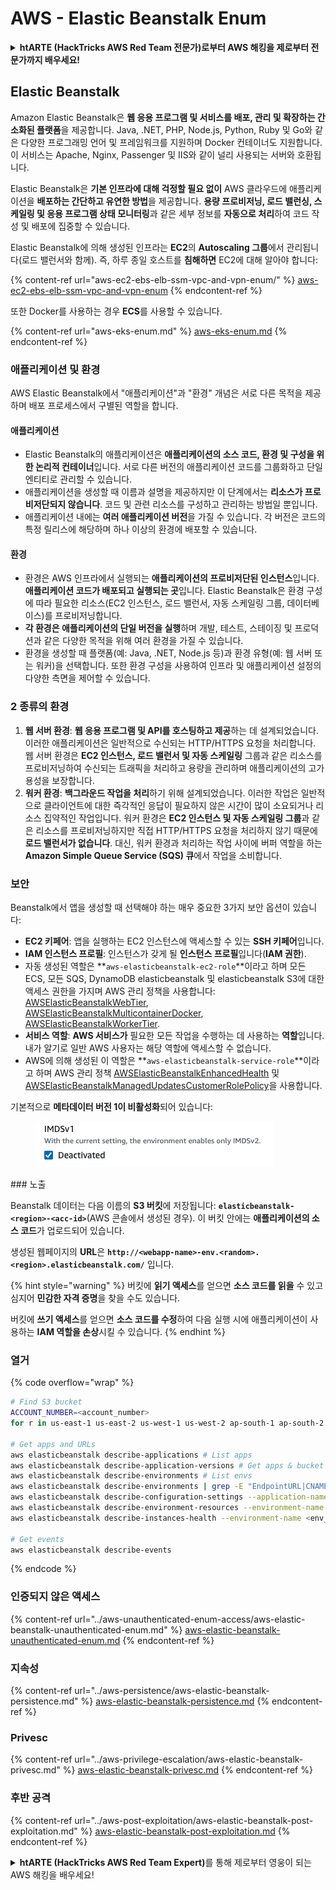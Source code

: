 # AWS - Elastic Beanstalk Enum

<details>

<summary><strong>htARTE (HackTricks AWS Red Team 전문가)로부터 AWS 해킹을 제로부터 전문가까지 배우세요!</strong></summary>

HackTricks를 지원하는 다른 방법:

* **회사를 HackTricks에서 광고하거나 HackTricks를 PDF로 다운로드**하려면 [**구독 요금제**](https://github.com/sponsors/carlospolop)를 확인하세요!
* [**공식 PEASS & HackTricks 스왜그**](https://peass.creator-spring.com)를 구입하세요
* [**The PEASS Family**](https://opensea.io/collection/the-peass-family)를 발견하세요, 당사의 독점 [**NFTs**](https://opensea.io/collection/the-peass-family) 컬렉션
* **💬 [Discord 그룹](https://discord.gg/hRep4RUj7f)** 또는 [텔레그램 그룹](https://t.me/peass)에 **가입**하거나 **트위터** 🐦 [**@hacktricks\_live**](https://twitter.com/hacktricks\_live)를 **팔로우**하세요.
* **HackTricks** 및 **HackTricks Cloud** github 저장소로 PR을 제출하여 **해킹 트릭을 공유**하세요.

</details>

## Elastic Beanstalk

Amazon Elastic Beanstalk은 **웹 응용 프로그램 및 서비스를 배포, 관리 및 확장하는 간소화된 플랫폼**을 제공합니다. Java, .NET, PHP, Node.js, Python, Ruby 및 Go와 같은 다양한 프로그래밍 언어 및 프레임워크를 지원하며 Docker 컨테이너도 지원합니다. 이 서비스는 Apache, Nginx, Passenger 및 IIS와 같이 널리 사용되는 서버와 호환됩니다.

Elastic Beanstalk은 **기본 인프라에 대해 걱정할 필요 없이** AWS 클라우드에 애플리케이션을 **배포하는 간단하고 유연한 방법**을 제공합니다. **용량 프로비저닝, 로드 밸런싱, 스케일링 및 응용 프로그램 상태 모니터링**과 같은 세부 정보를 **자동으로 처리**하여 코드 작성 및 배포에 집중할 수 있습니다.

Elastic Beanstalk에 의해 생성된 인프라는 **EC2**의 **Autoscaling 그룹**에서 관리됩니다(로드 밸런서와 함께). 즉, 하루 종일 호스트를 **침해하면** EC2에 대해 알아야 합니다:

{% content-ref url="aws-ec2-ebs-elb-ssm-vpc-and-vpn-enum/" %}
[aws-ec2-ebs-elb-ssm-vpc-and-vpn-enum](aws-ec2-ebs-elb-ssm-vpc-and-vpn-enum/)
{% endcontent-ref %}

또한 Docker를 사용하는 경우 **ECS**를 사용할 수 있습니다.

{% content-ref url="aws-eks-enum.md" %}
[aws-eks-enum.md](aws-eks-enum.md)
{% endcontent-ref %}

### 애플리케이션 및 환경

AWS Elastic Beanstalk에서 "애플리케이션"과 "환경" 개념은 서로 다른 목적을 제공하며 배포 프로세스에서 구별된 역할을 합니다.

#### 애플리케이션

* Elastic Beanstalk의 애플리케이션은 **애플리케이션의 소스 코드, 환경 및 구성을 위한 논리적 컨테이너**입니다. 서로 다른 버전의 애플리케이션 코드를 그룹화하고 단일 엔티티로 관리할 수 있습니다.
* 애플리케이션을 생성할 때 이름과 설명을 제공하지만 이 단계에서는 **리소스가 프로비저단되지 않습니다**. 코드 및 관련 리소스를 구성하고 관리하는 방법일 뿐입니다.
* 애플리케이션 내에는 **여러 애플리케이션 버전**을 가질 수 있습니다. 각 버전은 코드의 특정 릴리스에 해당하며 하나 이상의 환경에 배포할 수 있습니다.

#### 환경

* 환경은 AWS 인프라에서 실행되는 **애플리케이션의 프로비저단된 인스턴스**입니다. **애플리케이션 코드가 배포되고 실행되는 곳**입니다. Elastic Beanstalk은 환경 구성에 따라 필요한 리소스(EC2 인스턴스, 로드 밸런서, 자동 스케일링 그룹, 데이터베이스)를 프로비저닝합니다.
* **각 환경은 애플리케이션의 단일 버전을 실행**하며 개발, 테스트, 스테이징 및 프로덕션과 같은 다양한 목적을 위해 여러 환경을 가질 수 있습니다.
* 환경을 생성할 때 플랫폼(예: Java, .NET, Node.js 등)과 환경 유형(예: 웹 서버 또는 워커)을 선택합니다. 또한 환경 구성을 사용하여 인프라 및 애플리케이션 설정의 다양한 측면을 제어할 수 있습니다.

### 2 종류의 환경

1. **웹 서버 환경**: **웹 응용 프로그램 및 API를 호스팅하고 제공**하는 데 설계되었습니다. 이러한 애플리케이션은 일반적으로 수신되는 HTTP/HTTPS 요청을 처리합니다. 웹 서버 환경은 **EC2 인스턴스, 로드 밸런서 및 자동 스케일링** 그룹과 같은 리소스를 프로비저닝하여 수신되는 트래픽을 처리하고 용량을 관리하며 애플리케이션의 고가용성을 보장합니다.
2. **워커 환경**: **백그라운드 작업을 처리**하기 위해 설계되었습니다. 이러한 작업은 일반적으로 클라이언트에 대한 즉각적인 응답이 필요하지 않은 시간이 많이 소요되거나 리소스 집약적인 작업입니다. 워커 환경은 **EC2 인스턴스 및 자동 스케일링 그룹**과 같은 리소스를 프로비저닝하지만 직접 HTTP/HTTPS 요청을 처리하지 않기 때문에 **로드 밸런서가 없습니다**. 대신, 워커 환경과 처리하는 작업 사이에 버퍼 역할을 하는 **Amazon Simple Queue Service (SQS) 큐**에서 작업을 소비합니다.

### 보안

Beanstalk에서 앱을 생성할 때 선택해야 하는 매우 중요한 3가지 보안 옵션이 있습니다:

* **EC2 키페어**: 앱을 실행하는 EC2 인스턴스에 액세스할 수 있는 **SSH 키페어**입니다.
* **IAM 인스턴스 프로필**: 인스턴스가 갖게 될 **인스턴스 프로필**입니다(**IAM 권한**).
* 자동 생성된 역할은 **`aws-elasticbeanstalk-ec2-role`**이라고 하며 모든 ECS, 모든 SQS, DynamoDB elasticbeanstalk 및 elasticbeanstalk S3에 대한 액세스 권한을 가지며 AWS 관리 정책을 사용합니다: [AWSElasticBeanstalkWebTier](https://us-east-1.console.aws.amazon.com/iam/home#/policies/arn:aws:iam::aws:policy/AWSElasticBeanstalkWebTier), [AWSElasticBeanstalkMulticontainerDocker](https://us-east-1.console.aws.amazon.com/iam/home#/policies/arn:aws:iam::aws:policy/AWSElasticBeanstalkMulticontainerDocker), [AWSElasticBeanstalkWorkerTier](https://us-east-1.console.aws.amazon.com/iam/home#/policies/arn:aws:iam::aws:policy/AWSElasticBeanstalkWorkerTier).
* **서비스 역할**: **AWS 서비스가** 필요한 모든 작업을 수행하는 데 사용하는 **역할**입니다. 내가 알기로 일반 AWS 사용자는 해당 역할에 액세스할 수 없습니다.
* AWS에 의해 생성된 이 역할은 **`aws-elasticbeanstalk-service-role`**이라고 하며 AWS 관리 정책 [AWSElasticBeanstalkEnhancedHealth](https://us-east-1.console.aws.amazon.com/iam/home#/policies/arn:aws:iam::aws:policy/service-role/AWSElasticBeanstalkEnhancedHealth) 및 [AWSElasticBeanstalkManagedUpdatesCustomerRolePolicy](https://us-east-1.console.aws.amazon.com/iamv2/home?region=us-east-1#/roles/details/aws-elasticbeanstalk-service-role?section=permissions)을 사용합니다.

기본적으로 **메타데이터 버전 1이 비활성화**되어 있습니다:

<figure><img src="../../../.gitbook/assets/image (103).png" alt=""><figcaption></figcaption></figure>
### 노출

Beanstalk 데이터는 다음 이름의 **S3 버킷**에 저장됩니다: **`elasticbeanstalk-<region>-<acc-id>`**(AWS 콘솔에서 생성된 경우). 이 버킷 안에는 **애플리케이션의 소스 코드**가 업로드되어 있습니다.

생성된 웹페이지의 **URL**은 **`http://<webapp-name>-env.<random>.<region>.elasticbeanstalk.com/`** 입니다.

{% hint style="warning" %}
버킷에 **읽기 액세스**를 얻으면 **소스 코드를 읽을** 수 있고 심지어 **민감한 자격 증명**을 찾을 수도 있습니다.

버킷에 **쓰기 액세스**를 얻으면 **소스 코드를 수정**하여 다음 실행 시에 애플리케이션이 사용하는 **IAM 역할을 손상**시킬 수 있습니다.
{% endhint %}

### 열거

{% code overflow="wrap" %}
```bash
# Find S3 bucket
ACCOUNT_NUMBER=<account_number>
for r in us-east-1 us-east-2 us-west-1 us-west-2 ap-south-1 ap-south-2 ap-northeast-1 ap-northeast-2 ap-northeast-3 ap-southeast-1 ap-southeast-2 ap-southeast-3 ca-central-1 eu-central-1 eu-central-2 eu-west-1 eu-west-2 eu-west-3 eu-north-1 sa-east-1 af-south-1 ap-east-1 eu-south-1 eu-south-2 me-south-1 me-central-1; do aws s3 ls elasticbeanstalk-$r-$ACCOUNT_NUMBER 2>/dev/null && echo "Found in: elasticbeanstalk-$r-$ACCOUNT_NUMBER"; done

# Get apps and URLs
aws elasticbeanstalk describe-applications # List apps
aws elasticbeanstalk describe-application-versions # Get apps & bucket name with source code
aws elasticbeanstalk describe-environments # List envs
aws elasticbeanstalk describe-environments | grep -E "EndpointURL|CNAME"
aws elasticbeanstalk describe-configuration-settings --application-name <app_name> --environment-name <env_name>
aws elasticbeanstalk describe-environment-resources --environment-name <env_name> # Get env info such as SQS used queues
aws elasticbeanstalk describe-instances-health --environment-name <env_name> # Get the instances of an environment

# Get events
aws elasticbeanstalk describe-events
```
{% endcode %}

### 인증되지 않은 액세스

{% content-ref url="../aws-unauthenticated-enum-access/aws-elastic-beanstalk-unauthenticated-enum.md" %}
[aws-elastic-beanstalk-unauthenticated-enum.md](../aws-unauthenticated-enum-access/aws-elastic-beanstalk-unauthenticated-enum.md)
{% endcontent-ref %}

### 지속성

{% content-ref url="../aws-persistence/aws-elastic-beanstalk-persistence.md" %}
[aws-elastic-beanstalk-persistence.md](../aws-persistence/aws-elastic-beanstalk-persistence.md)
{% endcontent-ref %}

### Privesc

{% content-ref url="../aws-privilege-escalation/aws-elastic-beanstalk-privesc.md" %}
[aws-elastic-beanstalk-privesc.md](../aws-privilege-escalation/aws-elastic-beanstalk-privesc.md)
{% endcontent-ref %}

### 후반 공격

{% content-ref url="../aws-post-exploitation/aws-elastic-beanstalk-post-exploitation.md" %}
[aws-elastic-beanstalk-post-exploitation.md](../aws-post-exploitation/aws-elastic-beanstalk-post-exploitation.md)
{% endcontent-ref %}

<details>

<summary><strong>htARTE (HackTricks AWS Red Team Expert)</strong>를 통해 제로부터 영웅이 되는 AWS 해킹을 배우세요!</summary>

HackTricks를 지원하는 다른 방법:

* **회사가 HackTricks에 광고되길 원하거나 PDF로 HackTricks를 다운로드하고 싶다면** [**구독 요금제**](https://github.com/sponsors/carlospolop)를 확인하세요!
* [**공식 PEASS & HackTricks 스왜그**](https://peass.creator-spring.com)를 구매하세요
* [**The PEASS Family**](https://opensea.io/collection/the-peass-family)를 발견하세요, 당사의 독점 [**NFTs**](https://opensea.io/collection/the-peass-family) 컬렉션
* 💬 [**디스코드 그룹**](https://discord.gg/hRep4RUj7f) 또는 [**텔레그램 그룹**](https://t.me/peass)에 **가입**하거나 **트위터** 🐦 [**@hacktricks\_live**](https://twitter.com/hacktricks\_live)를 **팔로우**하세요.
* **HackTricks** 및 **HackTricks Cloud** github 저장소에 PR을 제출하여 **해킹 트릭을 공유**하세요.

</details>
